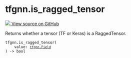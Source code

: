 # tfgnn.is_ragged_tensor

<!-- Insert buttons and diff -->

<a target="_blank" href="https://github.com/tensorflow/gnn/tree/master/tensorflow_gnn/graph/tensor_utils.py#L489-L491">
<img src="https://www.tensorflow.org/images/GitHub-Mark-32px.png" /> View source
on GitHub </a>

Returns whether a tensor (TF or Keras) is a RaggedTensor.

<pre class="devsite-click-to-copy prettyprint lang-py tfo-signature-link">
<code>tfgnn.is_ragged_tensor(
    value: <a href="../tfgnn/Field.md"><code>tfgnn.Field</code></a>
) -> bool
</code></pre>

<!-- Placeholder for "Used in" -->
